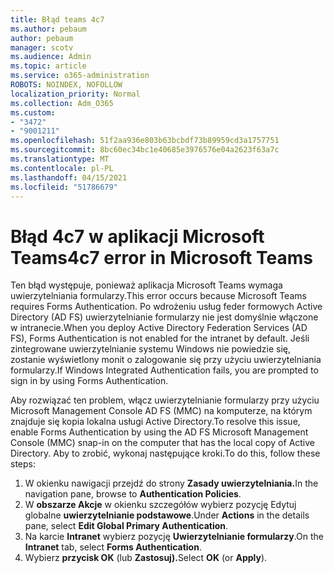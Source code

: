 ```yaml
---
title: Błąd teams 4c7
ms.author: pebaum
author: pebaum
manager: scotv
ms.audience: Admin
ms.topic: article
ms.service: o365-administration
ROBOTS: NOINDEX, NOFOLLOW
localization_priority: Normal
ms.collection: Adm_O365
ms.custom:
- "3472"
- "9001211"
ms.openlocfilehash: 51f2aa936e803b63bcbdf73b89959cd3a1757751
ms.sourcegitcommit: 8bc60ec34bc1e40685e3976576e04a2623f63a7c
ms.translationtype: MT
ms.contentlocale: pl-PL
ms.lasthandoff: 04/15/2021
ms.locfileid: "51786679"
---
```

# <a name="4c7-error-in-microsoft-teams"></a><span data-ttu-id="b8c9f-102">Błąd 4c7 w aplikacji Microsoft Teams</span><span class="sxs-lookup"><span data-stu-id="b8c9f-102">4c7 error in Microsoft Teams</span></span>

<span data-ttu-id="b8c9f-103">Ten błąd występuje, ponieważ aplikacja Microsoft Teams wymaga uwierzytelniania formularzy.</span><span class="sxs-lookup"><span data-stu-id="b8c9f-103">This error occurs because Microsoft Teams requires Forms Authentication.</span></span> <span data-ttu-id="b8c9f-104">Po wdrożeniu usług feder formowych Active Directory (AD FS) uwierzytelnianie formularzy nie jest domyślnie włączone w intranecie.</span><span class="sxs-lookup"><span data-stu-id="b8c9f-104">When you deploy Active Directory Federation Services (AD FS), Forms Authentication is not enabled for the intranet by default.</span></span> <span data-ttu-id="b8c9f-105">Jeśli zintegrowane uwierzytelnianie systemu Windows nie powiedzie się, zostanie wyświetlony monit o zalogowanie się przy użyciu uwierzytelniania formularzy.</span><span class="sxs-lookup"><span data-stu-id="b8c9f-105">If Windows Integrated Authentication fails, you are prompted to sign in by using Forms Authentication.</span></span>

<span data-ttu-id="b8c9f-106">Aby rozwiązać ten problem, włącz uwierzytelnianie formularzy przy użyciu Microsoft Management Console AD FS (MMC) na komputerze, na którym znajduje się kopia lokalna usługi Active Directory.</span><span class="sxs-lookup"><span data-stu-id="b8c9f-106">To resolve this issue, enable Forms Authentication by using the AD FS Microsoft Management Console (MMC) snap-in on the computer that has the local copy of Active Directory.</span></span> <span data-ttu-id="b8c9f-107">Aby to zrobić, wykonaj następujące kroki.</span><span class="sxs-lookup"><span data-stu-id="b8c9f-107">To do this, follow these steps:</span></span> 

1. <span data-ttu-id="b8c9f-108">W okienku nawigacji przejdź do strony **Zasady uwierzytelniania.**</span><span class="sxs-lookup"><span data-stu-id="b8c9f-108">In the navigation pane, browse to **Authentication Policies**.</span></span>
2. <span data-ttu-id="b8c9f-109">W **obszarze Akcje** w okienku szczegółów wybierz pozycję Edytuj globalne **uwierzytelnianie podstawowe**.</span><span class="sxs-lookup"><span data-stu-id="b8c9f-109">Under **Actions** in the details pane, select **Edit Global Primary Authentication**.</span></span>
3. <span data-ttu-id="b8c9f-110">Na karcie **Intranet** wybierz pozycję **Uwierzytelnianie formularzy**.</span><span class="sxs-lookup"><span data-stu-id="b8c9f-110">On the **Intranet** tab, select **Forms Authentication**.</span></span>
4. <span data-ttu-id="b8c9f-111">Wybierz **przycisk OK** (lub **Zastosuj).**</span><span class="sxs-lookup"><span data-stu-id="b8c9f-111">Select **OK** (or **Apply**).</span></span>